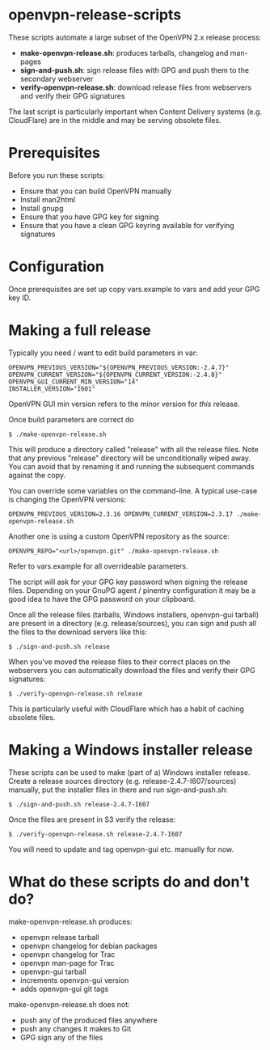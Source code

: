 openvpn-release-scripts
=======================

These scripts automate a large subset of the OpenVPN 2.x release process:

* **make-openvpn-release.sh**: produces tarballs, changelog and man-pages
* **sign-and-push.sh**: sign release files with GPG and push them to the secondary webserver
* **verify-openvpn-release.sh**: download release files from webservers and verify their GPG signatures

The last script is particularly important when Content Delivery systems (e.g.
CloudFlare) are in the middle and may be serving obsolete files.

Prerequisites
=============

Before you run these scripts:

* Ensure that you can build OpenVPN manually
* Install man2html
* Install gnupg
* Ensure that you have GPG key for signing
* Ensure that you have a clean GPG keyring available for verifying signatures

Configuration
=============

Once prerequisites are set up copy vars.example to vars and add your GPG key ID.

Making a full release
=====================

Typically you need / want to edit build parameters in var:

    OPENVPN_PREVIOUS_VERSION="${OPENVPN_PREVIOUS_VERSION:-2.4.7}"
    OPENVPN_CURRENT_VERSION="${OPENVPN_CURRENT_VERSION:-2.4.8}"
    OPENVPN_GUI_CURRENT_MIN_VERSION="14"
    INSTALLER_VERSION="I601"

OpenVPN GUI min version refers to the minor version for _this_ release.

Once build parameters are correct do

    $ ./make-openvpn-release.sh

This will produce a directory called "release" with all the release files. Note
that any previous "release" directory will be unconditionally wiped away. You
can avoid that by renaming it and running the subsequent commands against the
copy.

You can override some variables on the command-line. A typical use-case is
changing the OpenVPN versions:

    OPENVPN_PREVIOUS_VERSION=2.3.16 OPENVPN_CURRENT_VERSION=2.3.17 ./make-openvpn-release.sh

Another one is using a custom OpenVPN repository as the source:

    OPENVPN_REPO="<url>/openvpn.git" ./make-openvpn-release.sh

Refer to vars.example for all overrideable parameters.

The script will ask for your GPG key password when signing the release files.
Depending on your GnuPG agent / pinentry configuration it may be a good idea to
have the GPG password on your clipboard.

Once all the release files (tarballs, Windows installers, openvpn-gui tarball)
are present in a directory (e.g. release/sources), you can sign and push all
the files to the download servers like this:

    $ ./sign-and-push.sh release

When you've moved the release files to their correct places on the webservers 
you can automatically download the files and verify their GPG signatures:

    $ ./verify-openvpn-release.sh release

This is particularly useful with CloudFlare which has a habit of caching
obsolete files.

Making a Windows installer release
==================================

These scripts can be used to make (part of a) Windows installer release. Create
a release sources directory (e.g. release-2.4.7-I607/sources) manually, put the
installer files in there and run sign-and-push.sh:

    $ ./sign-and-push.sh release-2.4.7-I607

Once the files are present in S3 verify the release:

    $ ./verify-openvpn-release.sh release-2.4.7-I607

You will need to update and tag openvpn-gui etc. manually for now.

What do these scripts do and don't do?
======================================

make-openvpn-release.sh produces:

* openvpn release tarball
* openvpn changelog for debian packages
* openvpn changelog for Trac
* openvpn man-page for Trac
* openvpn-gui tarball
* increments openvpn-gui version
* adds openvpn-gui git tags

make-openvpn-release.sh does not:

* push any of the produced files anywhere
* push any changes it makes to Git
* GPG sign any of the files

